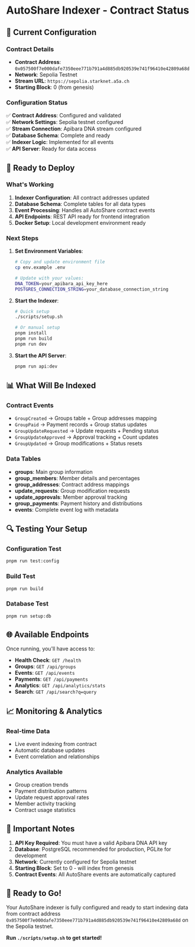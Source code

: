 # AutoShare Indexer - Contract Status

## 🎯 **Current Configuration**

### **Contract Details**
- **Contract Address**: `0x057500f7e000dafe7350eee771b791a4d885db920539e741f96410e42809a68d`
- **Network**: Sepolia Testnet
- **Stream URL**: `https://sepolia.starknet.a5a.ch`
- **Starting Block**: 0 (from genesis)

### **Configuration Status**
✅ **Contract Address**: Configured and validated  
✅ **Network Settings**: Sepolia testnet configured  
✅ **Stream Connection**: Apibara DNA stream configured  
✅ **Database Schema**: Complete and ready  
✅ **Indexer Logic**: Implemented for all events  
✅ **API Server**: Ready for data access  

## 🚀 **Ready to Deploy**

### **What's Working**
1. **Indexer Configuration**: All contract addresses updated
2. **Database Schema**: Complete tables for all data types
3. **Event Processing**: Handles all AutoShare contract events
4. **API Endpoints**: REST API ready for frontend integration
5. **Docker Setup**: Local development environment ready

### **Next Steps**
1. **Set Environment Variables**:
   ```bash
   # Copy and update environment file
   cp env.example .env
   
   # Update with your values:
   DNA_TOKEN=your_apibara_api_key_here
   POSTGRES_CONNECTION_STRING=your_database_connection_string
   ```

2. **Start the Indexer**:
   ```bash
   # Quick setup
   ./scripts/setup.sh
   
   # Or manual setup
   pnpm install
   pnpm run build
   pnpm run dev
   ```

3. **Start the API Server**:
   ```bash
   pnpm run api:dev
   ```

## 📊 **What Will Be Indexed**

### **Contract Events**
- `GroupCreated` → Groups table + Group addresses mapping
- `GroupPaid` → Payment records + Group status updates
- `GroupUpdateRequested` → Update requests + Pending status
- `GroupUpdateApproved` → Approval tracking + Count updates
- `GroupUpdated` → Group modifications + Status resets

### **Data Tables**
- **groups**: Main group information
- **group_members**: Member details and percentages
- **group_addresses**: Contract address mappings
- **update_requests**: Group modification requests
- **update_approvals**: Member approval tracking
- **group_payments**: Payment history and distributions
- **events**: Complete event log with metadata

## 🔍 **Testing Your Setup**

### **Configuration Test**
```bash
pnpm run test:config
```

### **Build Test**
```bash
pnpm run build
```

### **Database Test**
```bash
pnpm run setup:db
```

## 🌐 **Available Endpoints**

Once running, you'll have access to:
- **Health Check**: `GET /health`
- **Groups**: `GET /api/groups`
- **Events**: `GET /api/events`
- **Payments**: `GET /api/payments`
- **Analytics**: `GET /api/analytics/stats`
- **Search**: `GET /api/search?q=query`

## 📈 **Monitoring & Analytics**

### **Real-time Data**
- Live event indexing from contract
- Automatic database updates
- Event correlation and relationships

### **Analytics Available**
- Group creation trends
- Payment distribution patterns
- Update request approval rates
- Member activity tracking
- Contract usage statistics

## 🚨 **Important Notes**

1. **API Key Required**: You must have a valid Apibara DNA API key
2. **Database**: PostgreSQL recommended for production, PGLite for development
3. **Network**: Currently configured for Sepolia testnet
4. **Starting Block**: Set to 0 - will index from genesis
5. **Contract Events**: All AutoShare events are automatically captured

## 🎉 **Ready to Go!**

Your AutoShare indexer is fully configured and ready to start indexing data from contract address `0x057500f7e000dafe7350eee771b791a4d885db920539e741f96410e42809a68d` on the Sepolia testnet.

**Run `./scripts/setup.sh` to get started!** 